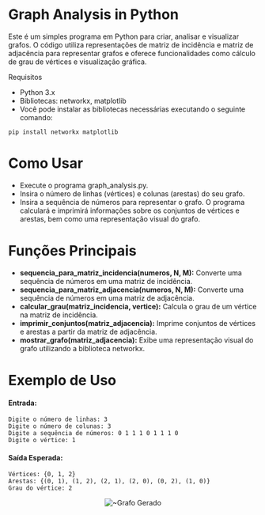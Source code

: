 # Graph Analysis in Python
Este é um simples programa em Python para criar, analisar e visualizar grafos. O código utiliza representações de matriz de incidência e matriz de adjacência para representar grafos e oferece funcionalidades como cálculo de grau de vértices e visualização gráfica.

Requisitos
- Python 3.x
- Bibliotecas: networkx, matplotlib
- Você pode instalar as bibliotecas necessárias executando o seguinte comando:

```
pip install networkx matplotlib

```

# Como Usar
- Execute o programa graph_analysis.py.
- Insira o número de linhas (vértices) e colunas (arestas) do seu grafo.
- Insira a sequência de números para representar o grafo.
O programa calculará e imprimirá informações sobre os conjuntos de vértices e arestas, bem como uma representação visual do grafo.

# Funções Principais
- **sequencia_para_matriz_incidencia(numeros, N, M):**
    Converte uma sequência de números em uma matriz de incidência.
- **sequencia_para_matriz_adjacencia(numeros, N, M):**
    Converte uma sequência de números em uma matriz de adjacência.
- **calcular_grau(matriz_incidencia, vertice):**
    Calcula o grau de um vértice na matriz de incidência.
- **imprimir_conjuntos(matriz_adjacencia):**
    Imprime conjuntos de vértices e arestas a partir da matriz de adjacência.
- **mostrar_grafo(matriz_adjacencia):**
    Exibe uma representação visual do grafo utilizando a biblioteca networkx.

# Exemplo de Uso
#### Entrada:
```
Digite o número de linhas: 3
Digite o número de colunas: 3
Digite a sequência de números: 0 1 1 1 0 1 1 1 0
Digite o vértice: 1

```
#### Saída Esperada:
```
Vértices: {0, 1, 2}
Arestas: {(0, 1), (1, 2), (2, 1), (2, 0), (0, 2), (1, 0)}
Grau do vértice: 2

```
<div align="center">
  <img src="https://github.com/zTrolly/grafos-matematica-discreta/assets/61760048/1a8bf3a5-5dd5-4fd1-b20f-f89924865a2d)https://github.com/zTrolly/grafos-matematica-discreta/assets/61760048/1a8bf3a5-5dd5-4fd1-b20f-f89924865a2d" alt="~Grafo Gerado">
</div>



